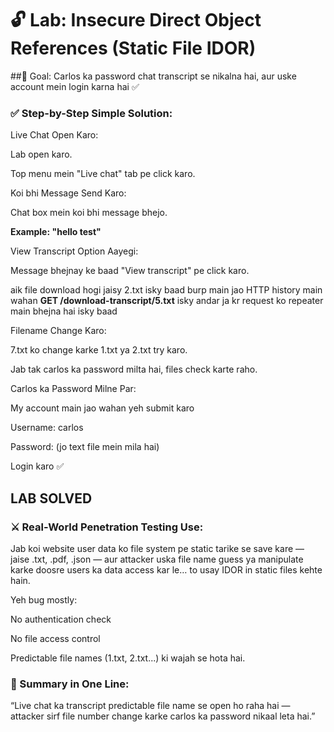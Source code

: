 # 🔓 Lab: Insecure Direct Object References (Static File IDOR)

##🎯 Goal:
Carlos ka password chat transcript se nikalna hai, aur uske account mein login karna hai ✅

### ✅ Step-by-Step Simple Solution:
Live Chat Open Karo:

Lab open karo.

Top menu mein "Live chat" tab pe click karo.

Koi bhi Message Send Karo:

Chat box mein koi bhi message bhejo.

**Example: "hello test"**

View Transcript Option Aayegi:

Message bhejnay ke baad "View transcript" pe click karo.

aik file download hogi jaisy 2.txt isky baad burp main jao HTTP history 
main wahan **GET /download-transcript/5.txt** isky andar ja kr request ko repeater main bhejna hai
isky baad

Filename Change Karo:

7.txt ko change karke 1.txt ya 2.txt try karo.

Jab tak carlos ka password milta hai, files check karte raho.

Carlos ka Password Milne Par:

My account main jao wahan yeh submit karo

Username: carlos

Password: (jo text file mein mila hai)

Login karo ✅

## LAB SOLVED

### ⚔️ Real-World Penetration Testing Use:
Jab koi website user data ko file system pe static tarike se save kare — jaise .txt, .pdf, .json — aur attacker uska file name guess ya manipulate karke doosre users ka data access kar le… to usay IDOR in static files kehte hain.

Yeh bug mostly:

No authentication check

No file access control

Predictable file names (1.txt, 2.txt...) ki wajah se hota hai.

### 📌 Summary in One Line:
“Live chat ka transcript predictable file name se open ho raha hai — attacker sirf file
number change karke carlos ka password nikaal leta hai.”

